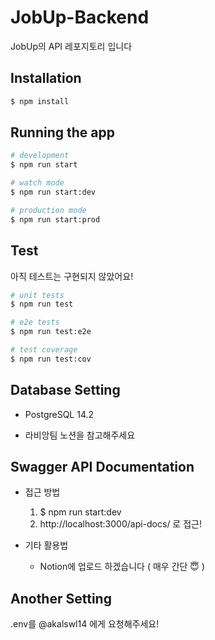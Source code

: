 # JobUp-Backend

JobUp의 API 레포지토리 입니다

## Installation

```bash
$ npm install
```

## Running the app

```bash
# development
$ npm run start

# watch mode
$ npm run start:dev

# production mode
$ npm run start:prod
```

## Test

아직 테스트는 구현되지 않았어요!

```bash
# unit tests
$ npm run test

# e2e tests
$ npm run test:e2e

# test coverage
$ npm run test:cov
```

## Database Setting

- PostgreSQL 14.2

- 라비앙팀 노션을 참고해주세요

## Swagger API Documentation

- 접근 방법

  1.  $ npm run start:dev
  2.  http://localhost:3000/api-docs/ 로 접근!

- 기타 활용법
  - Notion에 업로드 하겠습니다 ( 매우 간단 😇 )

## Another Setting

.env를 @akalswl14 에게 요청해주세요!
